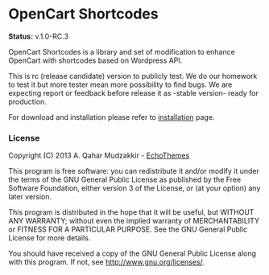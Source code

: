 # OpenCart Shortcodes #

**Status:** v.1.0-RC.3

OpenCart Shortcodes is a library and set of modification to enhance OpenCart with shortcodes based on Wordpress API.

This is rc (release candidate) version to publicly test. We do our homework to test it but more tester mean more possibility to find bugs. We are expecting report or feedback before release it as -stable version- ready for production.

For download and installation please refer to [installation](https://github.com/qahar/opencart-shortcodes/wiki/Install) page.

### License ###

Copyright (C) 2013  A. Qahar Mudzakkir - [EchoThemes](http://www.echothemes.com/extensions/blog-manager.html)

This program is free software: you can redistribute it and/or modify
it under the terms of the GNU General Public License as published by
the Free Software Foundation, either version 3 of the License, or
(at your option) any later version.

This program is distributed in the hope that it will be useful,
but WITHOUT ANY WARRANTY; without even the implied warranty of
MERCHANTABILITY or FITNESS FOR A PARTICULAR PURPOSE.  See the
GNU General Public License for more details.

You should have received a copy of the GNU General Public License
along with this program.  If not, see <http://www.gnu.org/licenses/>.